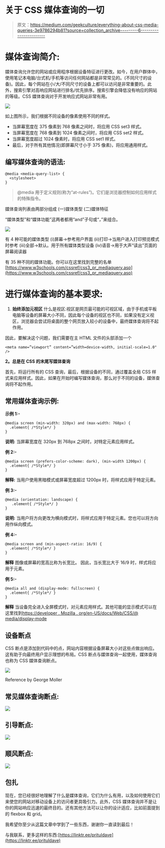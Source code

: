 # 关于 CSS 媒体查询的一切

> 原文：<https://medium.com/geekculture/everything-about-css-media-queries-3e9786294b81?source=collection_archive---------6----------------------->

# 媒体查询简介:

媒体查询允许您的网站或应用程序根据设备特征进行更改。如今，在用户群体中，使用笔记本电脑/台式机/手机等访问任何网站都是非常常见的。(不同尺寸的设备)。因此，每个网站在小/大/不同尺寸的设备上都可以访问是非常重要的。此外，搜索引擎对高响应网站进行排名/优先排序。搜索引擎会降低没有响应的网站的等级。CSS 媒体查询对于开发响应式网站非常有用。

![](img/6ec1ce5a5a388d28c6f5f09bd40ebb17.png)

如上图所示，我们根据不同设备的像素使用不同的样式。

*   当屏幕宽度在 375 像素到 768 像素之间时，将应用 CSS set3 样式。
*   当屏幕宽度在 768 像素到 1024 像素之间时，将应用 CSS set2 样式。
*   当屏幕宽度超过 1024 像素时，将应用 CSS set1 样式。
*   最后，对于所有其他情况(即屏幕尺寸小于 375 像素)，将应用通用样式。

## 编写媒体查询的语法:

```
@media <media-query-list> {
  <stylesheet>
}
```

> @media 用于定义规则(称为“at-rules”)。它们是浏览器控制如何应用样式的特殊指令。

媒体查询列表由两部分组成
(一)媒体类型
(二)媒体特征

“媒体类型”和“媒体功能”这两者都用“and”子句或“，”来组合。

![](img/7cffe4d7aaa5603c68a70d15a062871f.png)

有 4 种可能的媒体类型
(i)屏幕→参考用户界面
(ii)打印→当用户进入打印预览模式时参考
(iii)全部→默认。用于所有媒体类型设备
(iv)语音→用于大声“读出”页面的屏幕阅读器

有 35 种不同的媒体功能。你可以在这里找到完整的名单[https://www.w3schools.com/cssref/css3_pr_mediaquery.asp](https://www.w3schools.com/cssref/css3_pr_mediaquery.asp)

# 进行媒体查询的基本要求:

1.  **始终添加元视区**
    什么是视区:视区是网页最可能的可视区域，由于手机或平板电脑等设备的屏幕大小不同，因此每个设备的视区也不同，如果没有定义视区，浏览器会尝试将桌面的整个网页放入较小的设备中，最终媒体查询将不起作用。

因此，要解决这个问题，我们需要在主 HTML 文件的头部添加一个

```
<meta name=”viewport” content=”width=device-width, initial-scale=1.0" />
```

**2。总是在 CSS 的末尾写媒体查询**

首先，将运行所有的 CSS 查询，最后，根据设备的不同，通过覆盖全局 CSS 样式来应用样式。因此，如果在开始时编写媒体查询，那么对于不同的设备，媒体查询将不起作用。

## 常用媒体查询示例:

**示例 1:-**

```
@media screen (min-width: 320px) and (max-width: 768px) {
  .element{ /*Style*/ }
}
```

**说明:**
当屏幕宽度在 320px 到 768px 之间时，对特定元素应用样式。

**例 2:-**

```
@media screen (prefers-color-scheme: dark), (min-width 1200px) {
  .element{ /*Style*/ }
}
```

**解释:**
当用户使用黑暗模式或屏幕宽度超过 1200px 时，将样式应用于特定元素。

**例 3:-**

```
@media (orientation: landscape) {
   .element{ /*Style*/ }
}
```

**说明:**
当用户将方向更改为横向模式时，将样式应用于特定元素。您也可以将方向用作纵向模式。

**例 4:-**

```
@media screen and (min-aspect-ratio: 16/9) {
  .element{ /*Style*/ }
}
```

**解释**
图像或屏幕的宽高比称为长宽比。
因此，当长宽比大于 16/9 时，样式将应用于元素。

**例 5:-**

```
@media all and (display-mode: fullscreen) {
  .element{ /*Style*/ }
}
```

**解释**
当设备完全进入全屏模式时，对元素应用样式。其他可能的显示模式可以在这里找到[https://developer . Mozilla . org/en-US/docs/Web/CSS/@ media/display-mode](https://developer.mozilla.org/en-US/docs/Web/CSS/@media/display-mode)

## 设备断点

CSS 断点是添加到代码中的点，网站内容根据设备屏幕大小对这些点做出响应。这有助于向最终用户显示理想的布局。CSS 断点与媒体查询一起使用，媒体查询也称为 CSS 媒体查询断点。

![](img/96516132fa71203348e424fda6920235.png)

Reference by George Moller

## 常见媒体查询断点:

![](img/9e01eb3a4f1a2de6790cf0698e10e5d9.png)

## 引导断点:

![](img/d0641eb592635a96cddb4f4e6ef97bec.png)

## 顺风断点:

![](img/ad6cfaedea43c700ca452c393c31ad25.png)

## 包扎

现在，您已经很好地理解了什么是媒体查询，它们为什么有用，以及如何使用它们来使您的网站对移动设备上的访问者更具吸引力。此外，CSS 媒体查询并不是让你的网站响应迅速的最终目的。还有其他方法可以让你的设计适应，比如前面提到的 flexbox 和 grid。

我希望你至少从这篇文章中学到了一些东西，谢谢你一直读到最后！

与我联系，更多这样的东西:[https://linktr.ee/prituldave](https://linktr.ee/prituldave)